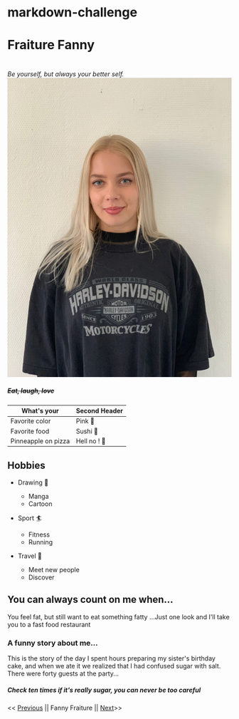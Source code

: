 # markdown-challenge
# Fraiture Fanny <h1> 
*Be yourself, but always your better self.*
![pictures of me](IMG_0037.JPG) 
##### ~~Eat, laugh, love~~

What's your | Second Header
------------ | -------------
Favorite color | Pink :heartbeat:
Favorite food | Sushi :sushi:
Pinneapple on pizza | Hell no ! :no_good:

## Hobbies

* Drawing :art:
  * Manga
  * Cartoon
* Sport :surfer:
  * Fitness
  * Running

* Travel :sunrise_over_mountains:
  * Meet new people
  * Discover

## You can always count on me when...


You feel fat, but still want to eat something fatty ...Just one look and I'll take you to a fast food restaurant

### A funny story about me...

This is the story of the day I spent hours preparing my sister's birthday cake, and when we ate it we realized that I had confused sugar with salt. There were forty guests at the party...

##### Check ten times if it's really sugar, you can never be too careful

<< [Previous](https://github.com/MrSociety404/markdown-challenge) || Fanny Fraiture || [Next](https://github.com/FrancisFrancois/mark-down-challenge)>>